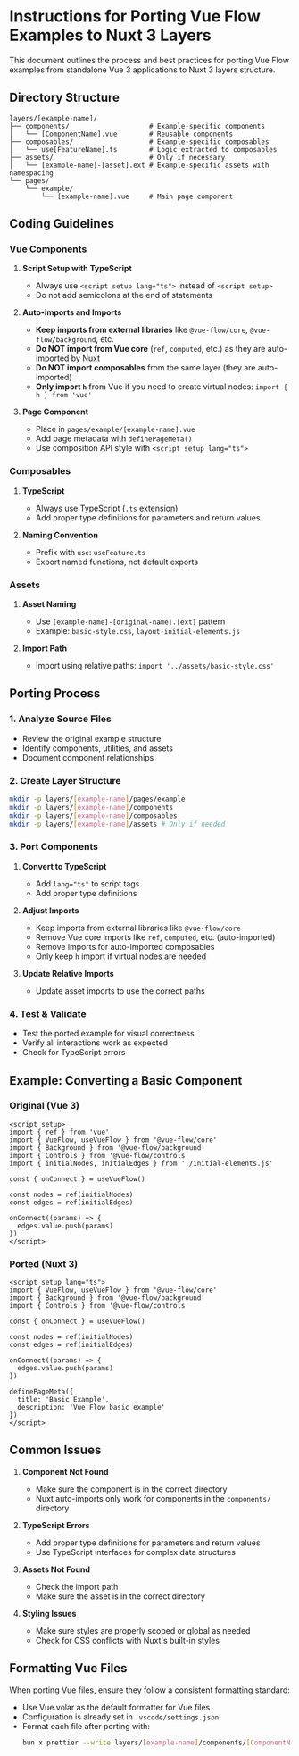 # Instructions for Porting Vue Flow Examples to Nuxt 3 Layers

This document outlines the process and best practices for porting Vue Flow examples from standalone Vue 3 applications to Nuxt 3 layers structure.

## Directory Structure

```
layers/[example-name]/
├── components/                    # Example-specific components
│   └── [ComponentName].vue        # Reusable components 
├── composables/                   # Example-specific composables
│   └── use[FeatureName].ts        # Logic extracted to composables
├── assets/                        # Only if necessary
│   └── [example-name]-[asset].ext # Example-specific assets with namespacing
└── pages/
    └── example/
        └── [example-name].vue     # Main page component
```

## Coding Guidelines

### Vue Components

1. **Script Setup with TypeScript**
   - Always use `<script setup lang="ts">` instead of `<script setup>`
   - Do not add semicolons at the end of statements

2. **Auto-imports and Imports**
   - **Keep imports from external libraries** like `@vue-flow/core`, `@vue-flow/background`, etc.
   - **Do NOT import from Vue core** (`ref`, `computed`, etc.) as they are auto-imported by Nuxt
   - **Do NOT import composables** from the same layer (they are auto-imported)
   - **Only import `h`** from Vue if you need to create virtual nodes: `import { h } from 'vue'`

3. **Page Component**
   - Place in `pages/example/[example-name].vue`
   - Add page metadata with `definePageMeta()`
   - Use composition API style with `<script setup lang="ts">`

### Composables

1. **TypeScript**
   - Always use TypeScript (`.ts` extension)
   - Add proper type definitions for parameters and return values

2. **Naming Convention**
   - Prefix with `use`: `useFeature.ts`
   - Export named functions, not default exports

### Assets

1. **Asset Naming**
   - Use `[example-name]-[original-name].[ext]` pattern
   - Example: `basic-style.css`, `layout-initial-elements.js`

2. **Import Path**
   - Import using relative paths: `import '../assets/basic-style.css'`

## Porting Process

### 1. Analyze Source Files

- Review the original example structure
- Identify components, utilities, and assets
- Document component relationships

### 2. Create Layer Structure

```bash
mkdir -p layers/[example-name]/pages/example
mkdir -p layers/[example-name]/components
mkdir -p layers/[example-name]/composables
mkdir -p layers/[example-name]/assets # Only if needed
```

### 3. Port Components

1. **Convert to TypeScript**
   - Add `lang="ts"` to script tags
   - Add proper type definitions

2. **Adjust Imports**
   - Keep imports from external libraries like `@vue-flow/core`
   - Remove Vue core imports like `ref`, `computed`, etc. (auto-imported)
   - Remove imports for auto-imported composables
   - Only keep `h` import if virtual nodes are needed

3. **Update Relative Imports**
   - Update asset imports to use the correct paths

### 4. Test & Validate

- Test the ported example for visual correctness
- Verify all interactions work as expected
- Check for TypeScript errors

## Example: Converting a Basic Component

### Original (Vue 3)

```vue
<script setup>
import { ref } from 'vue'
import { VueFlow, useVueFlow } from '@vue-flow/core'
import { Background } from '@vue-flow/background'
import { Controls } from '@vue-flow/controls'
import { initialNodes, initialEdges } from './initial-elements.js'

const { onConnect } = useVueFlow()

const nodes = ref(initialNodes)
const edges = ref(initialEdges)

onConnect((params) => {
  edges.value.push(params)
})
</script>
```

### Ported (Nuxt 3)

```vue
<script setup lang="ts">
import { VueFlow, useVueFlow } from '@vue-flow/core'
import { Background } from '@vue-flow/background'
import { Controls } from '@vue-flow/controls'

const { onConnect } = useVueFlow()

const nodes = ref(initialNodes)
const edges = ref(initialEdges)

onConnect((params) => {
  edges.value.push(params)
})

definePageMeta({
  title: 'Basic Example',
  description: 'Vue Flow basic example'
})
</script>
```

## Common Issues

1. **Component Not Found**
   - Make sure the component is in the correct directory
   - Nuxt auto-imports only work for components in the `components/` directory

2. **TypeScript Errors**
   - Add proper type definitions for parameters and return values
   - Use TypeScript interfaces for complex data structures

3. **Assets Not Found**
   - Check the import path
   - Make sure the asset is in the correct directory

4. **Styling Issues**
   - Make sure styles are properly scoped or global as needed
   - Check for CSS conflicts with Nuxt's built-in styles

## Formatting Vue Files

When porting Vue files, ensure they follow a consistent formatting standard:

- Use Vue.volar as the default formatter for Vue files
- Configuration is already set in `.vscode/settings.json`
- Format each file after porting with:
   ```bash
   bun x prettier --write layers/[example-name]/components/[ComponentName].vue
   ```
